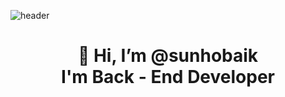 ![header](https://capsule-render.vercel.app/api?type=wave&color=auto&height=300&section=header&text=Preferbaik&fontSize=90)

<div align=center><h1>👋 Hi, I’m @sunhobaik <br> I'm Back - End Developer </h1></div> <div align=center> 
